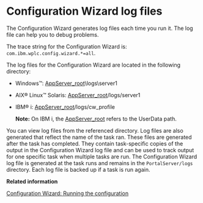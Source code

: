 # Configuration Wizard log files

The Configuration Wizard generates log files each time you run it. The log file can help you to debug problems.

The trace string for the Configuration Wizard is: `com.ibm.wplc.config.wizard.*=all`.

The log files for the Configuration Wizard are located in the following directory:

-   Windows™: [AppServer\_root](../reference/wpsdirstr.md#was_root)\\logs\\server1
-   AIX® Linux™ Solaris: [AppServer\_root](../reference/wpsdirstr.md#was_root)/logs/server1
-   IBM® i: [AppServer\_root](../reference/wpsdirstr.md#was_root)/logs/cw\_profile

    **Note:** On IBM i, the [AppServer\_root](../reference/wpsdirstr.md#was_root) refers to the UserData path.


You can view log files from the referenced directory. Log files are also generated that reflect the name of the task ran. These files are generated after the task has completed. They contain task-specific copies of the output in the Configuration Wizard log file and can be used to track output for one specific task when multiple tasks are run. The Configuration Wizard log file is generated at the task runs and remains in the `PortalServer/logs` directory. Each log file is backed up if a task is run again.


**Related information**  


[Configuration Wizard: Running the configuration](../cw_panelhelp/cw_workflow_opt.md)

